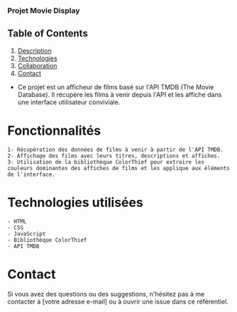 ### Projet Movie Display

## Table of Contents
1. [Description](#description)
2. [Technologies](#technologies)
3. [Collaboration](#collaboration)
4. [Contact](#Contact)

- Ce projet est un afficheur de films basé sur l'API TMDB (The Movie Database). Il récupère les films à venir depuis l'API et les affiche dans une interface utilisateur conviviale.

# Fonctionnalités

    1- Récupération des données de films à venir à partir de l'API TMDB.
    2- Affichage des films avec leurs titres, descriptions et affiches.
    3- Utilisation de la bibliothèque ColorThief pour extraire les couleurs dominantes des affiches de films et les applique aux éléments de l'interface.

# Technologies utilisées

    - HTML
    - CSS
    - JavaScript
    - Bibliothèque ColorThief
    - API TMDB

# Contact

Si vous avez des questions ou des suggestions, n'hésitez pas à me contacter à [votre adresse e-mail] ou à ouvrir une issue dans ce référentiel.